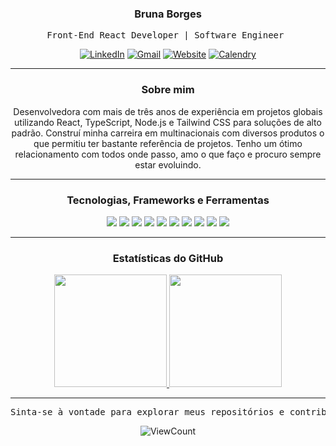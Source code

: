 <div align="center">

### Bruna Borges
<pre>
Front-End React Developer | Software Engineer 
</pre>

[![LinkedIn](https://img.shields.io/badge/LinkedIn-%230077B5.svg?&style=for-the-badge&logo=linkedin&logoColor=white)](https://www.linkedin.com/in/brunacborgesm/) 
[![Gmail](https://img.shields.io/badge/Gmail-D14836?style=for-the-badge&logo=gmail&logoColor=white)](mailto:brunaborgesdev@gmail.com)
[![Website](https://img.shields.io/badge/Website-000000?style=for-the-badge&logo=About.me&logoColor=white)](https://brunacborgesm.github.io/brunaborgesdev/)
[![Calendry](https://img.shields.io/badge/Calendly-006BFF?style=for-the-badge&logo=calendly&logoColor=white)](https://calendly.com/brunaborgesdev)

---

### Sobre mim

<p align="center">
Desenvolvedora com mais de três anos de experiência em projetos globais utilizando React, TypeScript, Node.js e Tailwind CSS para soluções de alto padrão. Construí minha carreira em multinacionais com diversos produtos o que permitiu ter bastante referência de projetos. Tenho um ótimo relacionamento com todos onde passo, amo o que faço e procuro sempre estar evoluindo.
</p>

---

### Tecnologias, Frameworks e Ferramentas

<p align="center">
  <img src="https://img.shields.io/badge/React-20232A?style=for-the-badge&logo=react&logoColor=61DAFB" />
  <img src="https://img.shields.io/badge/JavaScript-323330?style=for-the-badge&logo=javascript&logoColor=F7DF1E" />
  <img src="https://img.shields.io/badge/Material%20UI-007FFF?style=for-the-badge&logo=mui&logoColor=white" />
  <img src="https://img.shields.io/badge/Tailwind_CSS-38B2AC?style=for-the-badge&logo=tailwind-css&logoColor=white" />
  <img src="https://img.shields.io/badge/next%20js-000000?style=for-the-badge&logo=nextdotjs&logoColor=white" />
  <img src="https://img.shields.io/badge/TypeScript-007ACC?style=for-the-badge&logo=typescript&logoColor=white" />
  <img src="https://img.shields.io/badge/Git-%23F05033.svg?&style=for-the-badge&logo=git&logoColor=white" />
  <img src="https://img.shields.io/badge/GitHub-%23121011.svg?&style=for-the-badge&logo=github&logoColor=white" />
  <img src="https://img.shields.io/badge/Figma-F24E1E?style=for-the-badge&logo=figma&logoColor=white" />
  <img src="https://img.shields.io/badge/VSCode-0078D4?style=for-the-badge&logo=visual%20studio%20code&logoColor=white" />
</p>

---

### Estatísticas do GitHub

<div align="center">
  <a href="https://github.com/brunacborgesm">
    <img height="180em" src="https://github-readme-stats.vercel.app/api?username=brunacborgesm&show_icons=true&theme=default" />
    <img height="180em" src="https://github-readme-stats.vercel.app/api/top-langs/?username=brunacborgesm&layout=compact&theme=default"/>
  </a>
</div>

---

<pre>
Sinta-se à vontade para explorar meus repositórios e contribuir com sugestões.
</pre>
![ViewCount](https://views.whatilearened.today/views/github/brunacborgesm/views.svg)

</div>

